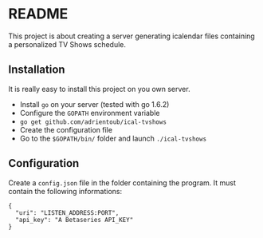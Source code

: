 # README

This project is about creating a server generating icalendar files containing
a personalized TV Shows schedule.

## Installation

It is really easy to install this project on you own server.
- Install `go` on your server (tested with go 1.6.2)
- Configure the `GOPATH` environment variable
- `go get github.com/adrientoub/ical-tvshows`
- Create the configuration file
- Go to the `$GOPATH/bin/` folder and launch `./ical-tvshows`

## Configuration

Create a `config.json` file in the folder containing the program. It must
contain the following informations:

```
{
  "uri": "LISTEN_ADDRESS:PORT",
  "api_key": "A Betaseries API_KEY"
}
```
